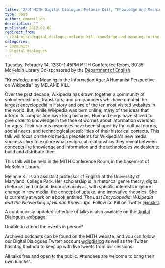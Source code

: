 ```yaml
---
title: '2/14 MITH Digital Dialogue: Melanie Kill, “Knowledge and Meaning in the Information Age: A Humanist Perspective on Wikipedia”'
type: post
author: emmamillon
description: ""
published: 2012-02-08
redirect_from: 
- /214-mith-digital-dialogue-melanie-kill-knowledge-and-meaning-in-the-information-age-a-humanist-perspective-on-wikipedia/
categories:
- Community
- Digital Dialogues
---
```

Tuesday, February 14, 12:30-1:45PM MITH Conference Room, B0135 McKeldin Library Co-sponsored by the [Department of English](http://www.english.umd.edu/)

"Knowledge and Meaning in the Information Age: A Humanist Perspective on Wikipedia" by MELANIE KILL

Over the past decade, Wikipedia has drawn together a community of volunteer editors, translators, and programmers who have created the largest encyclopedia in history and one of the ten most visited websites in the world. But, while Wikipedia was born online, many of the ideas that inform its composition have long histories. Human beings have strived to give order to knowledge in the face of worries about information overload for ages. Their various responses have been shaped by the cultural norms, social needs, and technological possibilities of their historical contexts. This talk will focus on the old media precedents for Wikipedia's new media success story to explore what reciprocal relationships they reveal between concepts like knowledge and information and the technologies we design to build and distribute them.

This talk will be held in the MITH Conference Room, in the basement of McKeldin Library.

Melanie Kill is an assistant professor of English at the University of Maryland, College Park. Her scholarship is in rhetorical genre theory, digital rhetorics, and critical discourse analysis, with specific interests in genre change in new media, the concept of uptake, and innovative rhetorics. She is currently at work on a book entitled, _The Last Encyclopedia: Wikipedia and the Networking of Human Knowledge_. Follow Dr. Kill on Twitter [@mkkill](https://twitter.com/melaniekill).

A continuously updated schedule of talks is also available on the [Digital Dialogues webpage](http://mith.umd.edu/podcast/).

Unable to attend the events in person?

Archived podcasts can be found on the MITH website, and you can follow our Digital Dialogues Twitter account [@digdialog](//twitter.com/digdialog) as well as the Twitter hashtag #mithdd to keep up with live tweets from our sessions.

All talks free and open to the public. Attendees are welcome to bring their own lunches.
